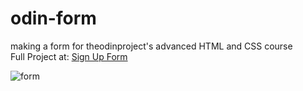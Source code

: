 # odin-form
making a form for theodinproject's advanced HTML and CSS course\
Full Project at: [Sign Up Form](https://mausanchez222.github.io/odin-form)

![form](https://user-images.githubusercontent.com/80785729/191125861-e9e74828-0dca-4236-8f71-940a54ec2657.png)
